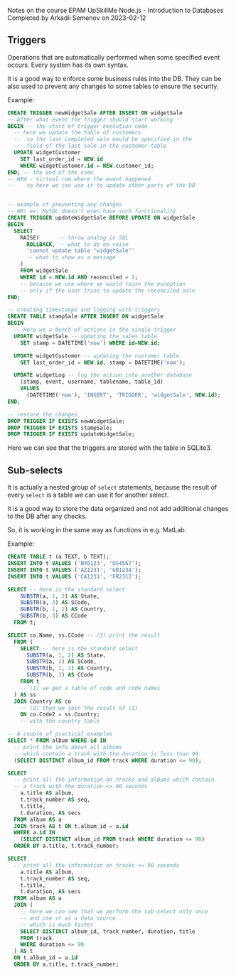 Notes on the course EPAM UpSkillMe Node.js - Introduction to Databases
Completed by Arkadii Semenov on 2023-02-12

## Triggers

Operations that are automatically performed when some specified event occurs. Every system has its own syntax.

It is a good way to enforce some business rules into the DB.
They can be also used to prevent any changes to some tables to ensure the security.

Example:

```sql
CREATE TRIGGER newWidgetSale AFTER INSERT ON widgetSale
-- After what event the trigger should start working
BEGIN -- the start of trigger execution code
  -- here we update the table of customers
  --  so the last completed sale would be specified in the
  --  field of the last sale in the customer table
  UPDATE widgetCustomer
    SET last_order_id = NEW.id
    WHERE widgetCustomer.id = NEW.customer_id;
END; -- the end of the code
-- NEW - virtual row where the event happened
--    so here we can use it to update other parts of the DB


-- example of preventing any changes
-- NB! ex: MySQL doesn't even have such functionality
CREATE TRIGGER updateWidgetSale BEFORE UPDATE ON widgetSale
BEGIN
  SELECT
    RAISE(      -- throw analog in SQL
      ROLLBACK, -- what to do on raise
      'cannot update table "widgetSale"'
      -- what to show as a message
    )
    FROM widgetSale
    WHERE id = NEW.id AND reconciled = 1;
    -- because we use where we would raise the exception
    -- only if the user tries to update the reconciled sale
END;

-- creating timestamps and logging with triggers
CREATE TABLE stampSale AFTER INSERT ON widgetSale
BEGIN
  -- Here we a bunch of actions in the single trigger
  UPDATE widgetSale -- updating the sales table
    SET stamp = DATETIME('now') WHERE id=NEW.id;

  UPDATE widgetCustomer -- updating the customer table
    SET last_order_id = NEW.id, stamp = DATETIME('now');

  UPDATE widgetLog -- log the action into another database
    (stamp, event, username, tablename, table_id)
    VALUES
      (DATETIME('now'), 'INSERT', 'TRIGGER', 'widgetSale', NEW.id);
END;

-- restore the changes
DROP TRIGGER IF EXISTS newWidgetSale;
DROP TRIGGER IF EXISTS stampSale;
DROP TRIGGER IF EXISTS updateWidgetSale;
```

Here we can see that the triggers are stored with the table in SQLite3.

## Sub-selects

It is actually a nested group of `select` statements, because the result of every `select` is a table we can use it for another select.

It is a good way to store the data organized and not add additional changes to the DB after any checks.

So, it is working in the same way as functions in e.g. MatLab.

Example:

```sql
CREATE TABLE t (a TEXT, b TEXT);
INSERT INTO t VALUES ('NY0123', 'US4567');
INSERT INTO t VALUES ('AZ1231', 'GB1234');
INSERT INTO t VALUES ('CA1231', 'FR2312');

SELECT -- here is the standard select
    SUBSTR(a, 1, 2) AS State,
    SUBSTR(a, 3) AS SCode,
    SUBSTR(b, 1, 2) AS Country,
    SUBSTR(b, 3) AS CCode
  FROM t;

SELECT co.Name, ss.CCode -- (3) print the result
  FROM (
    SELECT -- here is the standard select
      SUBSTR(a, 1, 2) AS State,
      SUBSTR(a, 3) AS SCode,
      SUBSTR(b, 1, 2) AS Country,
      SUBSTR(b, 3) AS CCode
    FROM t
    -- (1) we get a table of code and code names
  ) AS ss
  JOIN Country AS co
    -- (2) then we join the result of (1)
    ON co.Code2 = ss.Country;
    -- with the country table

-- A couple of practical examples
SELECT * FROM album WHERE id IN
  -- print the info about all albums
  -- which contain a track with the duration is less than 90
  (SELECT DISTINCT album_id FROM track WHERE duration <= 90);

SELECT
  -- print all the information on tracks and albums which contain
  -- a track with the duration <= 90 seconds
    a.title AS album,
    t.track_number AS seq,
    t.title,
    t.duration, AS secs
  FROM album AS a
  JOIN track AS t ON t.album_id = a.id
  WHERE a.id IN
    (SELECT DISTINCT album_id FROM track WHERE duration <= 90)
  ORDER BY a.title, t.track_number;

SELECT
  -- print all the information on tracks <= 90 seconds
    a.title AS album,
    t.track_number AS seq,
    t.title,
    t.duration, AS secs
  FROM album AS a
  JOIN (
    -- here we can see that we perform the sub-select only once
    -- and use it as a data source
    -- which is much faster
    SELECT DISTINCT album_id, track_number, duration, title
    FROM track
    WHERE duration <= 90
  ) AS t
  ON t.album_id = a.id
  ORDER BY a.title, t.track_number;
```
